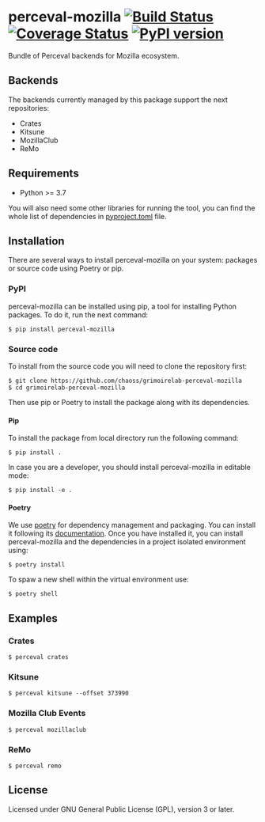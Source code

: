 # perceval-mozilla [![Build Status](https://github.com/chaoss/grimoirelab-perceval-mozilla/workflows/tests/badge.svg)](https://github.com/chaoss/grimoirelab-perceval-mozilla/actions?query=workflow:tests+branch:master+event:push) [![Coverage Status](https://img.shields.io/coveralls/chaoss/grimoirelab-perceval-mozilla.svg)](https://coveralls.io/r/chaoss/grimoirelab-perceval-mozilla?branch=master) [![PyPI version](https://badge.fury.io/py/perceval-mozilla.svg)](https://badge.fury.io/py/perceval-mozilla)

Bundle of Perceval backends for Mozilla ecosystem.

## Backends

The backends currently managed by this package support the next repositories:

* Crates
* Kitsune
* MozillaClub
* ReMo

## Requirements

 * Python >= 3.7

You will also need some other libraries for running the tool, you can find the
whole list of dependencies in [pyproject.toml](pyproject.toml) file.

## Installation

There are several ways to install perceval-mozilla on your system: packages or source 
code using Poetry or pip.

### PyPI

perceval-mozilla can be installed using pip, a tool for installing Python packages. 
To do it, run the next command:
```
$ pip install perceval-mozilla
```

### Source code

To install from the source code you will need to clone the repository first:
```
$ git clone https://github.com/chaoss/grimoirelab-perceval-mozilla
$ cd grimoirelab-perceval-mozilla
```

Then use pip or Poetry to install the package along with its dependencies.

#### Pip
To install the package from local directory run the following command:
```
$ pip install .
```
In case you are a developer, you should install perceval-mozilla in editable mode:
```
$ pip install -e .
```

#### Poetry
We use [poetry](https://python-poetry.org/) for dependency management and 
packaging. You can install it following its [documentation](https://python-poetry.org/docs/#installation).
Once you have installed it, you can install perceval-mozilla and the dependencies in 
a project isolated environment using:
```
$ poetry install
```
To spaw a new shell within the virtual environment use:
```
$ poetry shell
```

## Examples

### Crates

```
$ perceval crates
```

### Kitsune

```
$ perceval kitsune --offset 373990
```

### Mozilla Club Events

```
$ perceval mozillaclub
```

### ReMo
```
$ perceval remo
```

## License

Licensed under GNU General Public License (GPL), version 3 or later.
